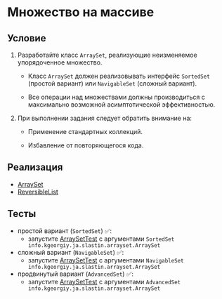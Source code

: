 # Множество на массиве

## Условие

1. Разработайте класс `ArraySet`, реализующие неизменяемое упорядоченное множество.

    * Класс `ArraySet` должен реализовывать интерфейс `SortedSet` (простой вариант) или `NavigableSet` (сложный вариант).

    * Все операции над множествами должны производиться с максимально возможной асимптотической эффективностью.

2. При выполнении задания следует обратить внимание на:

    * Применение стандартных коллекций.

    * Избавление от повторяющегося кода.

## Реализация

- [ArraySet](info.kgeorgiy.ja.slastin.arrayset/ArraySet.java)
- [ReversibleList](info.kgeorgiy.ja.slastin.arrayset/ReversibleList.java)

## Тесты

* простой вариант (`SortedSet`) ✅:
    * запустите [ArraySetTest](test/ArraySetTest.java) с аргументами `SortedSet info.kgeorgiy.ja.slastin.arrayset.ArraySet`
* сложный вариант (`NavigableSet`) ✅:
    * запустите [ArraySetTest](test/ArraySetTest.java) с аргументами `NavigableSet info.kgeorgiy.ja.slastin.arrayset.ArraySet`
* продвинутый вариант (`AdvancedSet`) ✅:
    * запустите [ArraySetTest](test/ArraySetTest.java) с аргументами `AdvancedSet info.kgeorgiy.ja.slastin.arrayset.ArraySet`
